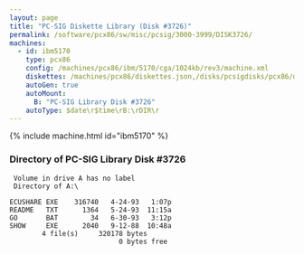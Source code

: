 ```yaml
---
layout: page
title: "PC-SIG Diskette Library (Disk #3726)"
permalink: /software/pcx86/sw/misc/pcsig/3000-3999/DISK3726/
machines:
  - id: ibm5170
    type: pcx86
    config: /machines/pcx86/ibm/5170/cga/1024kb/rev3/machine.xml
    diskettes: /machines/pcx86/diskettes.json,/disks/pcsigdisks/pcx86/diskettes.json
    autoGen: true
    autoMount:
      B: "PC-SIG Library Disk #3726"
    autoType: $date\r$time\rB:\rDIR\r
---
```


{% include machine.html id="ibm5170" %}

### Directory of PC-SIG Library Disk #3726

     Volume in drive A has no label
     Directory of A:\

    ECUSHARE EXE    316740   4-24-93   1:07p
    README   TXT      1364   5-24-93  11:15a
    GO       BAT        34   6-30-93   3:12p
    SHOW     EXE      2040   9-12-88  10:48a
            4 file(s)     320178 bytes
                               0 bytes free
